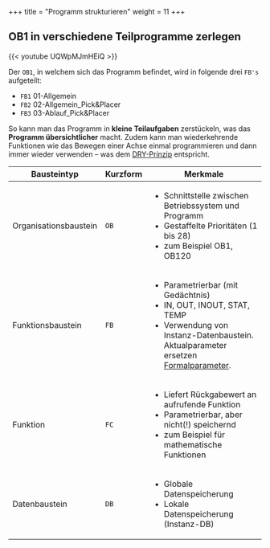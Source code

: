 +++
title = "Programm strukturieren"
weight = 11
+++

## OB1 in verschiedene Teilprogramme zerlegen

<div class="shadow">
  {{< youtube UQWpMJmHEiQ >}}
</div>

Der `OB1`, in welchem sich das Programm befindet, wird in folgende drei `FB's` aufgeteilt:

* `FB1` 01-Allgemein
* `FB2` 02-Allgemein_Pick&Placer
* `FB3` 03-Ablauf_Pick&Placer

So kann man das Programm in **kleine Teilaufgaben** zerstückeln, was das **Programm übersichtlicher** macht. Zudem kann man wiederkehrende Funktionen wie das Bewegen einer Achse einmal programmieren und dann immer wieder verwenden – was dem [DRY-Prinzip](https://de.wikipedia.org/wiki/Don%E2%80%99t_repeat_yourself) entspricht.

Bausteintyp           | Kurzform | Merkmale
--------------------- | -------- | --------------------------------------
Organisationsbaustein | `OB`     | <ul><li>Schnittstelle zwischen Betriebssystem und Programm</li><li>Gestaffelte Prioritäten (1 bis 28)</li><li>zum Beispiel OB1, OB120</li><ul>
Funktionsbaustein     | `FB`     | <ul><li>Parametrierbar (mit Gedächtnis)</li><li>IN, OUT, INOUT, STAT, TEMP</li><li>Verwendung von Instanz-Datenbaustein. Aktualparameter ersetzen [Formalparameter](https://de.wikipedia.org/wiki/Parameter_(Informatik)#Ersetzen_der_formalen_durch_tats%C3%A4chliche_Parameter).</li></ul>
Funktion              | `FC`     | <ul><li>Liefert Rückgabewert an aufrufende Funktion</li><li>Parametrierbar, aber nicht(!) speichernd</li><li>zum Beispiel für mathematische Funktionen</li></ul>
Datenbaustein         | `DB`     | <ul><li>Globale Datenspeicherung</li><li>Lokale Datenspeicherung (Instanz-DB)</li></ul>
